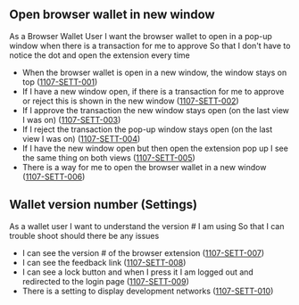 ## Open browser wallet in new window

As a Browser Wallet User I want the browser wallet to open in a pop-up window when there is a transaction for me to approve So that I don't have to notice the dot and open the extension every time

- When the browser wallet is open in a new window, the window stays on top (<a name="1107-SETT-001" href="#1107-SETT-001">1107-SETT-001</a>)
- If I have a new window open, if there is a transaction for me to approve or reject this is shown in the new window (<a name="1107-SETT-002" href="#1107-SETT-002">1107-SETT-002</a>)
- If I approve the transaction the new window stays open (on the last view I was on) (<a name="1107-SETT-003" href="#1107-SETT-003">1107-SETT-003</a>)
- If I reject the transaction the pop-up window stays open (on the last view I was on) (<a name="1107-SETT-004" href="#1107-SETT-004">1107-SETT-004</a>)
- If I have the new window open but then open the extension pop up I see the same thing on both views (<a name="1107-SETT-005" href="#1107-SETT-005">1107-SETT-005</a>)
- There is a way for me to open the browser wallet in a new window (<a name="1107-SETT-006" href="#1107-SETT-006">1107-SETT-006</a>)

## Wallet version number (Settings)

As a wallet user I want to understand the version # I am using So that I can trouble shoot should there be any issues

- I can see the version # of the browser extension (<a name="1107-SETT-007" href="#1107-SETT-007">1107-SETT-007</a>)
- I can see the feedback link (<a name="1107-SETT-008" href="#1107-SETT-008">1107-SETT-008</a>)
- I can see a lock button and when I press it I am logged out and redirected to the login page (<a name="1107-SETT-009" href="#1107-SETT-009">1107-SETT-009</a>)
- There is a setting to display development networks (<a name="1107-SETT-010" href="#1107-SETT-010">1107-SETT-010</a>)
